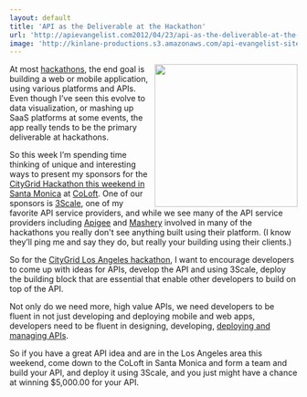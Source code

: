 ```yaml
---
layout: default
title: 'API as the Deliverable at the Hackathon'
url: 'http://apievangelist.com2012/04/23/api-as-the-deliverable-at-the-hackathon/'
image: 'http://kinlane-productions.s3.amazonaws.com/api-evangelist-site/blog/3scale-500.png'
---
```



<p>
     <a title="deploying and managing APIs" href="http://www.3scale.net"><img src="http://kinlane-productions.s3.amazonaws.com/api-evangelist-site/serviceproviders/3scale-logo.jpg"  width="250" align="right" /></a>
</p>
<p>
     At most <a title="Hackathons" href="/events/">hackathons</a>, the end goal is building a web or mobile application, using various platforms and APIs. Even though I’ve seen this evolve to data visualization, or mashing up SaaS platforms at some events, the app really tends to be the primary deliverable at hackathons.
</p>
<p>
     So this week I’m spending time thinking of unique and interesting ways to present my sponsors for the <a title="CityGrid hackathon this weekend in Santa Monica" href="http://citygridhackathonla.eventbrite.com/">CityGrid Hackathon this weekend in Santa Monica</a> at <a title="CoLoft" href="http://www.coloft.com/">CoLoft</a>. One of our sponsors is <a title="3Scale API Service Provider" href="/serviceproviders/3scale.php">3Scale</a>, one of my favorite API service providers, and while we see many of the API service providers including <a title="Apigee" href="/serviceproviders/apigee.php">Apigee</a> and <a title="Mashery" href="/serviceproviders/mashery.php">Mashery</a> involved in many of the hackathons you really don't see anything built using their platform. (I know they’ll ping me and say they do, but really your building using their clients.)
</p>
<p>
     So for the <a title="CityGrid Los Angeles Hackathon" href="http://citygridhackathonla.eventbrite.com/">CityGrid Los Angeles hackathon</a>, I want to encourage developers to come up with ideas for APIs, develop the API and using 3Scale, deploy the building block that are essential that enable other developers to build on top of the API.
</p>
<p>
     Not only do we need more, high value APIs, we need developers to be fluent in not just developing and deploying mobile and web apps, developers need to be fluent in designing, developing, <a title="deploying and managing APIs" href="http://www.3scale.net">deploying and managing APIs</a>.
</p>
<p>
     So if you have a great API idea and are in the Los Angeles area this weekend, come down to the CoLoft in Santa Monica and form a team and build your API, and deploy it using 3Scale, and you just might have a chance at winning $5,000.00 for your API.
</p>
